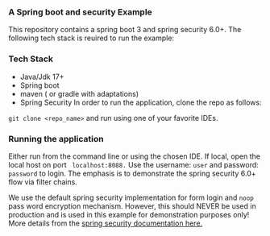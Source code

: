 ### A Spring boot and security Example

This repository contains a spring boot 3 and spring security 6.0+. The following tech stack is reuired to run the example:

### Tech Stack

- Java/Jdk 17+
- Spring boot
- maven ( or gradle with adaptations)
- Spring Security
In order to run the application, clone the repo as follows:

``` git clone <repo_name> ``` and run using one of your favorite IDEs.

### Running the application

Either run from the command line or using the chosen IDE. 
If local, open the local host on port ``` localhost:8088.``` Use the username:  ```user``` and password: ```password``` to login. The emphasis is to demonstrate the 
spring security 6.0+ flow via filter chains.

We use the default spring security implementation for form login and ```noop``` pass word encryption mechanism. However, this should NEVER be used in production and is used in this example for demonstration purposes only! 
More details from the [spring security documentation here.](https://spring.io/projects/spring-security)


